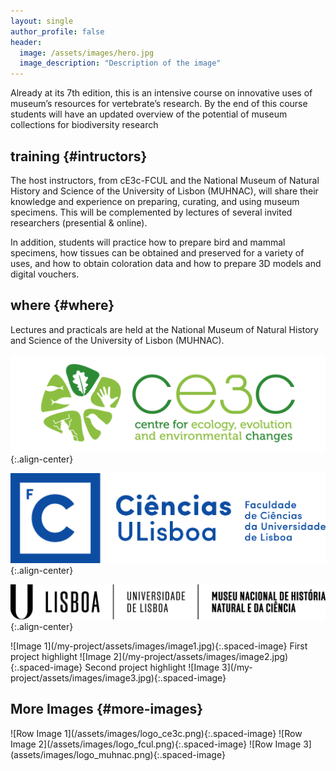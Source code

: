 ```yaml
---
layout: single
author_profile: false
header:
  image: /assets/images/hero.jpg
  image_description: "Description of the image"
---
```


Already at its 7th edition, this is an intensive course on innovative uses of museum’s resources for vertebrate’s research. By the end of this course students will have an updated overview of the potential of museum collections for biodiversity research

## training {#intructors}

The host instructors, from cE3c-FCUL and the National Museum of Natural History and Science of the University of Lisbon (MUHNAC), will share their knowledge and experience on preparing, curating, and using museum specimens. This will be complemented by lectures of several invited researchers (presential & online).

In addition, students will practice how to prepare bird and mammal specimens, how tissues can be obtained and preserved for a variety of uses, and how to obtain coloration data and how to prepare 3D models and digital vouchers.

## where {#where}

Lectures and practicals are held at the National Museum of Natural History and Science of the University of Lisbon (MUHNAC).

![Project Image](/assets/images/logo_ce3c.png){:.align-center}

![Project Image](/assets/images/logo_fcul.png){:.align-center}

![Project Image](/assets/images/logo_muhnac.png){:.align-center}

<div class="image-row">
  ![Image 1](/my-project/assets/images/image1.jpg){:.spaced-image}
  <span class="image-text">First project highlight</span>
  ![Image 2](/my-project/assets/images/image2.jpg){:.spaced-image}
  <span class="image-text">Second project highlight</span>
  ![Image 3](/my-project/assets/images/image3.jpg){:.spaced-image}
</div>


## More Images {#more-images}

<div class="image-row">
  ![Row Image 1](/assets/images/logo_ce3c.png){:.spaced-image}
  ![Row Image 2](/assets/images/logo_fcul.png){:.spaced-image}
  ![Row Image 3](assets/images/logo_muhnac.png){:.spaced-image}
</div>

